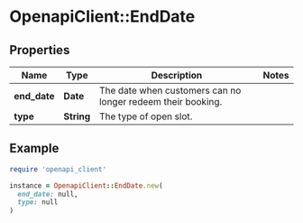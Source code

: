 # OpenapiClient::EndDate

## Properties

| Name | Type | Description | Notes |
| ---- | ---- | ----------- | ----- |
| **end_date** | **Date** | The date when customers can no longer redeem their booking. |  |
| **type** | **String** | The type of open slot. |  |

## Example

```ruby
require 'openapi_client'

instance = OpenapiClient::EndDate.new(
  end_date: null,
  type: null
)
```

